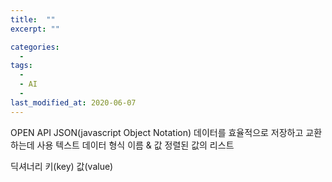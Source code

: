 ```yaml
---
title:  ""
excerpt: ""

categories:
  - 
tags:
  - 
  - AI
  - 
last_modified_at: 2020-06-07
---
```


OPEN API
JSON(javascript Object Notation)
데이터를 효율적으로 저장하고 교환하는데 사용
텍스트 데이터 형식
이름 & 값
정렬된 값의 리스트


딕셔너리
키(key) 값(value)
